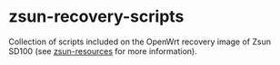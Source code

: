 # zsun-recovery-scripts

Collection of scripts included on the OpenWrt recovery image of Zsun SD100 (see [zsun-resources](https://github.com/brunompena/zsun-resources/) for more information).
